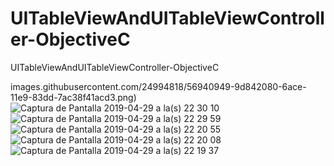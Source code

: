 # UITableViewAndUITableViewController-ObjectiveC
UITableViewAndUITableViewController-ObjectiveC

images.githubusercontent.com/24994818/56940949-9d842080-6ace-11e9-83dd-7ac38f41acd3.png)
![Captura de Pantalla 2019-04-29 a la(s) 22 30 10](https://user-images.githubusercontent.com/24994818/56940950-9d842080-6ace-11e9-9756-8a47c33ea772.png)
![Captura de Pantalla 2019-04-29 a la(s) 22 29 59](https://user-images.githubusercontent.com/24994818/56940951-9d842080-6ace-11e9-889a-1a391b67e423.png)
![Captura de Pantalla 2019-04-29 a la(s) 22 20 55](https://user-images.githubusercontent.com/24994818/56940952-9d842080-6ace-11e9-8829-a8ba782bb74b.png)
![Captura de Pantalla 2019-04-29 a la(s) 22 20 08](https://user-images.githubusercontent.com/24994818/56940953-9d842080-6ace-11e9-9b41-be22fa42a8d0.png)
![Captura de Pantalla 2019-04-29 a la(s) 22 19 37](https://user-images.githubusercontent.com/24994818/56940954-9d842080-6ace-11e9-958c-a1743da0bdec.png)
